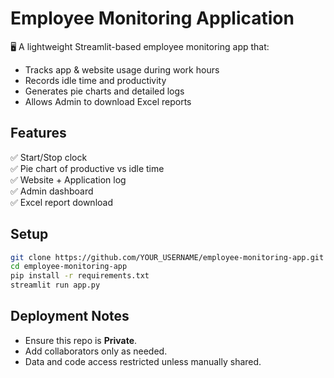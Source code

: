 # Employee Monitoring Application

🖥️ A lightweight Streamlit-based employee monitoring app that:

- Tracks app & website usage during work hours
- Records idle time and productivity
- Generates pie charts and detailed logs
- Allows Admin to download Excel reports

## Features

✅ Start/Stop clock  
✅ Pie chart of productive vs idle time  
✅ Website + Application log  
✅ Admin dashboard  
✅ Excel report download

## Setup

```bash
git clone https://github.com/YOUR_USERNAME/employee-monitoring-app.git
cd employee-monitoring-app
pip install -r requirements.txt
streamlit run app.py
```

## Deployment Notes

- Ensure this repo is **Private**.
- Add collaborators only as needed.
- Data and code access restricted unless manually shared.
